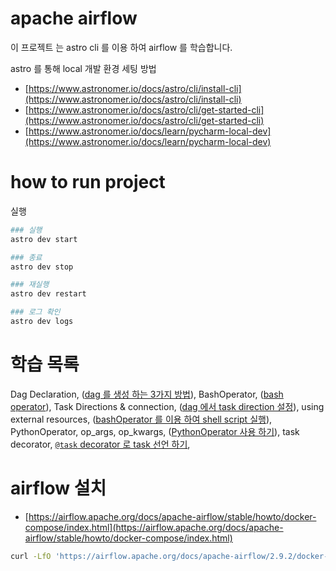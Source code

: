 # apache airflow

이 프로젝트 는 astro cli 를 이용 하여 airflow 를 학습합니다.

astro 를 통해 local 개발 환경 세팅 방법

- [https://www.astronomer.io/docs/astro/cli/install-cli](https://www.astronomer.io/docs/astro/cli/install-cli)
- [https://www.astronomer.io/docs/astro/cli/get-started-cli](https://www.astronomer.io/docs/astro/cli/get-started-cli)
- [https://www.astronomer.io/docs/learn/pycharm-local-dev](https://www.astronomer.io/docs/learn/pycharm-local-dev)

# how to run project

실행

```bash
### 실행
astro dev start

### 종료
astro dev stop

### 재실행
astro dev restart

### 로그 확인
astro dev logs
```

# 학습 목록

Dag Declaration, ([dag 를 생성 하는 3가지 방법](#)),
BashOperator, ([bash operator](#)),
Task Directions & connection, ([dag 에서 task direction 설정](#)),
using external resources, ([bashOperator 를 이용 하여 shell script 실행](#)),
PythonOperator, op_args, op_kwargs, ([PythonOperator 사용 하기](#)),
task decorator, [`@task` decorator 로 task 선언 하기](#),

# airflow 설치

- [https://airflow.apache.org/docs/apache-airflow/stable/howto/docker-compose/index.html](https://airflow.apache.org/docs/apache-airflow/stable/howto/docker-compose/index.html)

```bash
curl -LfO 'https://airflow.apache.org/docs/apache-airflow/2.9.2/docker-compose.yaml'
```

